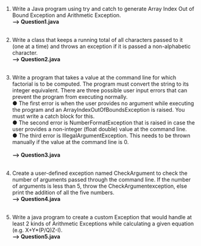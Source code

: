 1. Write a Java program using try and catch to generate Array Index Out of Bound Exception and Arithmetic Exception.
<br><b>--> Question1.java</b><br><br>

2. Write a class that keeps a running total of all characters passed to it (one at a time) and throws an exception if it is passed a non-alphabetic character.
<br><b>--> Question2.java</b><br><br>

3. Write a program that takes a value at the command line for which factorial is to be computed. The program must convert the string to its integer equivalent. There are three possible user input errors that can prevent the program from executing normally.<br>
    ● The first error is when the user provides no argument while executing the program and an ArrayIndexOutOfBoundsException is raised. You must write a catch block for this.<br>
    ● The second error is NumberFormatException that is raised in case the user provides a non-integer (float double) value at the command line.<br>
    ● The third error is IllegalArgumentException. This needs to be thrown manually if the value at the command line is 0.<br>
<br><b>--> Question3.java</b><br><br>

4. Create a user-defined exception named CheckArgument to check the number of arguments passed through the command line. If the number of arguments is less than 5, throw the CheckArgumentexception, else print the addition of all the five numbers.
<br><b>--> Question4.java</b><br><br>

5. Write a java program to create a custom Exception that would handle at least 2 kinds of Arithmetic Exceptions while calculating a given equation (e.g. X+Y*(P/Q)Z-I).
<br><b>--> Question5.java</b><br><br>
